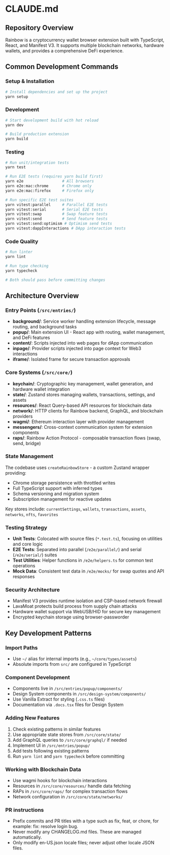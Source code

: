 # CLAUDE.md

## Repository Overview

Rainbow is a cryptocurrency wallet browser extension built with TypeScript, React, and Manifest V3. It supports multiple blockchain networks, hardware wallets, and provides a comprehensive DeFi experience.

## Common Development Commands

### Setup & Installation
```bash
# Install dependencies and set up the project
yarn setup
```

### Development
```bash
# Start development build with hot reload
yarn dev

# Build production extension
yarn build
```

### Testing
```bash
# Run unit/integration tests
yarn test

# Run E2E tests (requires yarn build first)
yarn e2e                 # All browsers
yarn e2e:mac:chrome      # Chrome only
yarn e2e:mac:firefox     # Firefox only

# Run specific E2E test suites
yarn vitest:parallel     # Parallel E2E tests
yarn vitest:serial       # Serial E2E tests
yarn vitest:swap         # Swap feature tests
yarn vitest:send         # Send feature tests
yarn vitest:send:optimism # Optimism send tests
yarn vitest:dappInteractions # DApp interaction tests
```

### Code Quality
```bash
# Run linter
yarn lint

# Run type checking
yarn typecheck

# Both should pass before committing changes
```

## Architecture Overview

### Entry Points (`/src/entries/`)
- **background/**: Service worker handling extension lifecycle, message routing, and background tasks
- **popup/**: Main extension UI - React app with routing, wallet management, and DeFi features
- **content/**: Scripts injected into web pages for dApp communication
- **inpage/**: Provider scripts injected into page context for Web3 interactions
- **iframe/**: Isolated frame for secure transaction approvals

### Core Systems (`/src/core/`)
- **keychain/**: Cryptographic key management, wallet generation, and hardware wallet integration
- **state/**: Zustand stores managing wallets, transactions, settings, and assets
- **resources/**: React Query-based API resources for blockchain data
- **network/**: HTTP clients for Rainbow backend, GraphQL, and blockchain providers
- **wagmi/**: Ethereum interaction layer with provider management
- **messengers/**: Cross-context communication system for extension components
- **raps/**: Rainbow Action Protocol - composable transaction flows (swap, send, bridge)

### State Management
The codebase uses `createRainbowStore` - a custom Zustand wrapper providing:
- Chrome storage persistence with throttled writes
- Full TypeScript support with inferred types
- Schema versioning and migration system
- Subscription management for reactive updates

Key stores include: `currentSettings`, `wallets`, `transactions`, `assets`, `networks`, `nfts`, `favorites`

### Testing Strategy
- **Unit Tests**: Colocated with source files (`*.test.ts`), focusing on utilities and core logic
- **E2E Tests**: Separated into parallel (`/e2e/parallel/`) and serial (`/e2e/serial/`) suites
- **Test Utilities**: Helper functions in `/e2e/helpers.ts` for common test operations
- **Mock Data**: Consistent test data in `/e2e/mocks/` for swap quotes and API responses

### Security Architecture
- Manifest V3 provides runtime isolation and CSP-based network firewall
- LavaMoat protects build process from supply chain attacks
- Hardware wallet support via WebUSB/HID for secure key management
- Encrypted keychain storage using browser-passworder

## Key Development Patterns

### Import Paths
- Use `~/` alias for internal imports (e.g., `~/core/types/assets`)
- Absolute imports from `src/` are configured in TypeScript

### Component Development
- Components live in `/src/entries/popup/components/`
- Design System components in `/src/design-system/components/`
- Use Vanilla Extract for styling (`.css.ts` files)
- Documentation via `.docs.tsx` files for Design System

### Adding New Features
1. Check existing patterns in similar features
2. Use appropriate state stores from `/src/core/state/`
3. Add GraphQL queries to `/src/core/graphql/` if needed
4. Implement UI in `/src/entries/popup/`
5. Add tests following existing patterns
6. Run `yarn lint` and `yarn typecheck` before committing

### Working with Blockchain Data
- Use wagmi hooks for blockchain interactions
- Resources in `/src/core/resources/` handle data fetching
- RAPs in `/src/core/raps/` for complex transaction flows
- Network configuration in `/src/core/state/networks/`

### PR instructions
- Prefix commits and PR titles with a type such as fix, feat, or chore, for example: fix: resolve login bug.
- Never modify any CHANGELOG.md files. These are managed automatically.
- Only modify en-US.json locale files; never adjust other locale JSON files.
